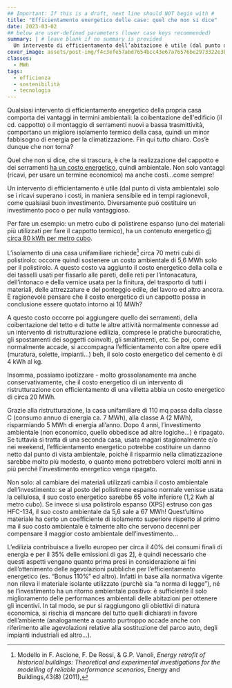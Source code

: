 ```yaml
---
## Important: If this is a draft, next line should NOT begin with #
title: "Efficientamento energetico delle case: quel che non si dice"
date: 2023-03-02
## below are user-defined parameters (lower case keys recommended)
summary: | # leave blank if no summary is provided
  Un intervento di efficientamento dell’abitazione è utile (dal punto di vista ambientale) solo se i ricavi superano i costi, in maniera sensibile ed in tempi ragionevoli, come qualsiasi buon investimento. Diversamente può costituire un investimento poco o per nulla vantaggioso.
cover_image: assets/post-img/f4c3efe57abd7654bcc43e67a76576be2973322e3b52e09c551b2c547770_csj6ri # optional
classes:
  - MWh
tags:
  - efficienza
  - sostenibilità
  - tecnologia
---
```


Qualsiasi intervento di efficientamento energetico della propria casa comporta dei vantaggi in termini ambientali: la coibentazione dell'edificio (il cd. cappotto) o il montaggio di serramenti nuovi a bassa trasmittività, comportano un migliore isolamento termico della casa, quindi un minor fabbisogno di energia per la climatizzazione. Fin qui tutto chiaro. Cos’è dunque che non torna? 

Quel che non si dice, che si trascura, è che la realizzazione del cappotto e dei serramenti [ha un costo energetico](https://www.sciencedirect.com/science/article/pii/S2666789421000246), quindi ambientale. Non solo vantaggi (ricavi, per usare un termine economico) ma anche costi...come sempre! 

Un intervento di efficientamento è utile (dal punto di vista ambientale) solo se i ricavi superano i costi, in maniera sensibile ed in tempi ragionevoli, come qualsiasi buon investimento. Diversamente può costituire un investimento poco o per nulla vantaggioso. 

Per fare un esempio: un metro cubo di polistirene espanso (uno dei materiali più utilizzati per fare il cappotto termico), ha un contenuto energetico [di circa 80 kWh per metro cubo](https://www.buildinggreen.com/feature/avoiding-global-warming-impact-insulation). 

L’isolamento di una casa unifamiliare richiede[^1] circa 70 metri cubi di polistirolo: occorre quindi sostenere un costo ambientale di 5,6 MWh solo per il polistirolo. A questo costo va aggiunto il costo energetico della colla e dei tasselli usati per fissarlo alle pareti, delle reti per l’intonacatura, dell’intonaco e della vernice usata per la finitura, del trasporto di tutti i materiali, delle attrezzature e del ponteggio edile, del lavoro ed altro ancora. È ragionevole pensare che il costo energetico di un cappotto possa in conclusione essere quotato intorno ai 10 MWh? 

A questo costo occorre poi aggiungere quello dei serramenti, della coibentazione del tetto e di tutte le altre attività normalmente connesse ad un intervento di ristrutturazione edilizia, comprese le pratiche burocratiche, gli spostamenti dei soggetti coinvolti, gli smaltimenti, etc. Se poi, come normalmente accade, si accompagna l’efficientamento con altre opere edili (muratura, solette, impianti…) beh, il solo costo energetico del cemento è di 4 kWh al kg. 

Insomma, possiamo ipotizzare - molto grossolanamente ma anche conservativamente, che il costo energetico di un intervento di ristrutturazione con efficientamento di una villetta abbia un costo energetico di circa 20 MWh.

Grazie alla ristrutturazione, la casa unifamiliare di 110 mq passa dalla classe C (consumo annuo di energia ca. 7 MWh), alla classe A (2 MWh), risparmiando 5 MWh di energia all’anno. Dopo 4 anni, l’investimento ambientale (non economico, quello obbedisce ad altre logiche…) è ripagato. Se tuttavia si tratta di una seconda casa, usata magari stagionalmente e/o nei weekend, l’efficientamento energetico potrebbe costituire un danno netto dal punto di vista ambientale, poiché il risparmio nella climatizzazione sarebbe molto più modesto, o quanto meno potrebbero volerci molti anni in più perché l’investimento energetico venga ripagato.

Non solo: al cambiare dei materiali utilizzati cambia il costo ambientale dell’investimento: se al posto del polistirene espanso normale venisse usata la cellulosa, il suo costo energetico sarebbe 65 volte inferiore (1,2 Kwh al metro cubo). Se invece si usa polistirolo espanso (XPS) estruso con gas HFC-134, il suo costo ambientale da 5,6 sale a 67 MWh! Quest’ultimo materiale ha certo un coefficiente di isolamento superiore rispetto al primo ma il suo costo ambientale è talmente alto che servono decenni per compensare il maggior costo ambientale dell’investimento...

L’edilizia contribuisce a livello europeo per circa il 40% dei consumi finali di energia e per il 35% delle emissioni di gas 2], è quindi necessario che questi aspetti vengano quanto prima presi in considerazione ai fini dell’ottenimento delle agevolazioni pubbliche per l’efficientamento energetico (es. “Bonus 110%” ed altro). Infatti in base alla normativa vigente non rileva il materiale isolante utilizzato (purchè sia “a norma di legge”), né se l’investimento ha un ritorno ambientale positivo: è sufficiente il solo miglioramento delle performances ambientali delle abitazioni per ottenere gli incentivi. In tal modo, se pur si raggiungono gli obiettivi di natura economica, si rischia di mancare del tutto quelli dichiarati in favore dell’ambiente (analogamente a quanto purtroppo accade anche con riferimento alle agevolazioni  relative alla sostituzione del parco auto, degli impianti industriali ed altro…).

[^1]: Modello in F. Ascione, F. De Rossi, & G.P. Vanoli, *Energy retrofit of historical buildings: Theoretical and experimental investigations for the modelling of reliable performance scenarios*, Energy and Buildings,43(8) (2011),
[^2]: Communication from the Commission to the Council, the European Parliament, the European Economic and Social Committee and the Committee of the Regions, *“A lead market initiative for Europe”*, December 2007;

<!--
  created 2023-03-02 12:03:11.579659 +0100 CET m=+0.123555293
-->
